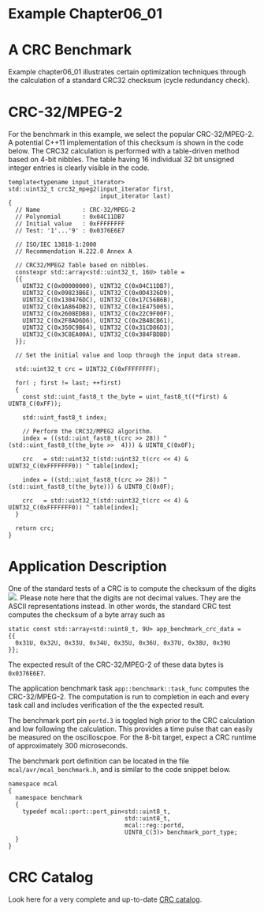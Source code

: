 # Example Chapter06_01
# A CRC Benchmark

Example chapter06_01 illustrates certain optimization
techniques through the calculation of a standard
CRC32 checksum (cycle redundancy check).

# CRC-32/MPEG-2

For the benchmark in this example, we select the popular CRC-32/MPEG-2.
A potential C++11 implementation of this checksum is shown in the code below.
The CRC32 calculation is performed with a table-driven
method based on 4-bit nibbles. The table having
16 individual 32 bit unsigned integer entries is clearly visible
in the code.

```
template<typename input_iterator>
std::uint32_t crc32_mpeg2(input_iterator first,
                          input_iterator last)
{
  // Name            : CRC-32/MPEG-2
  // Polynomial      : 0x04C11DB7
  // Initial value   : 0xFFFFFFFF
  // Test: '1'...'9' : 0x0376E6E7

  // ISO/IEC 13818-1:2000
  // Recommendation H.222.0 Annex A

  // CRC32/MPEG2 Table based on nibbles.
  constexpr std::array<std::uint32_t, 16U> table =
  {{
    UINT32_C(0x00000000), UINT32_C(0x04C11DB7),
    UINT32_C(0x09823B6E), UINT32_C(0x0D4326D9),
    UINT32_C(0x130476DC), UINT32_C(0x17C56B6B),
    UINT32_C(0x1A864DB2), UINT32_C(0x1E475005),
    UINT32_C(0x2608EDB8), UINT32_C(0x22C9F00F),
    UINT32_C(0x2F8AD6D6), UINT32_C(0x2B4BCB61),
    UINT32_C(0x350C9B64), UINT32_C(0x31CD86D3),
    UINT32_C(0x3C8EA00A), UINT32_C(0x384FBDBD)
  }};

  // Set the initial value and loop through the input data stream.

  std::uint32_t crc = UINT32_C(0xFFFFFFFF);

  for( ; first != last; ++first)
  {
    const std::uint_fast8_t the_byte = uint_fast8_t((*first) & UINT8_C(0xFF));

    std::uint_fast8_t index;

    // Perform the CRC32/MPEG2 algorithm.
    index = ((std::uint_fast8_t(crc >> 28)) ^ (std::uint_fast8_t(the_byte >>  4))) & UINT8_C(0x0F);

    crc   = std::uint32_t(std::uint32_t(crc << 4) & UINT32_C(0xFFFFFFF0)) ^ table[index];

    index = ((std::uint_fast8_t(crc >> 28)) ^ (std::uint_fast8_t(the_byte))) & UINT8_C(0x0F);

    crc   = std::uint32_t(std::uint32_t(crc << 4) & UINT32_C(0xFFFFFFF0)) ^ table[index];
  }

  return crc;
}
```

# Application Description

One of the standard tests of a CRC is to compute the checksum
of the digits
<img src="https://render.githubusercontent.com/render/math?math=1{\ldots}9">.
Please note here that the digits are not decimal values.
They are the ASCII representations instead. In other words,
the standard CRC test computes the checksum of a byte array such as

```
static const std::array<std::uint8_t, 9U> app_benchmark_crc_data =
{{
  0x31U, 0x32U, 0x33U, 0x34U, 0x35U, 0x36U, 0x37U, 0x38U, 0x39U
}};
```

The expected result of the CRC-32/MPEG-2 of these
data bytes is `0x0376E6E7`.

The application benchmark task `app::benchmark::task_func`
computes the CRC-32/MPEG-2. The computation is run to completion
in each and every task call and includes verification
of the the expected result.

The benchmark port pin `portd.3` is toggled high
prior to the CRC calculation and low following the calculation.
This provides a time pulse that can easily be measured
on the oscilloscpoe. For the 8-bit target, expect
a CRC runtime of approximately 300 microseconds.

The benchmark port definition can be located in the file
`mcal/avr/mcal_benchmark.h`, and is similar to the code snippet below.

```
namespace mcal
{
  namespace benchmark
  {
    typedef mcal::port::port_pin<std::uint8_t,
                                 std::uint8_t,
                                 mcal::reg::portd,
                                 UINT8_C(3)> benchmark_port_type;
  }
}
```

# CRC Catalog

Look here for a very complete and up-to-date
[CRC catalog](http://reveng.sourceforge.net/crc-catalogue).
